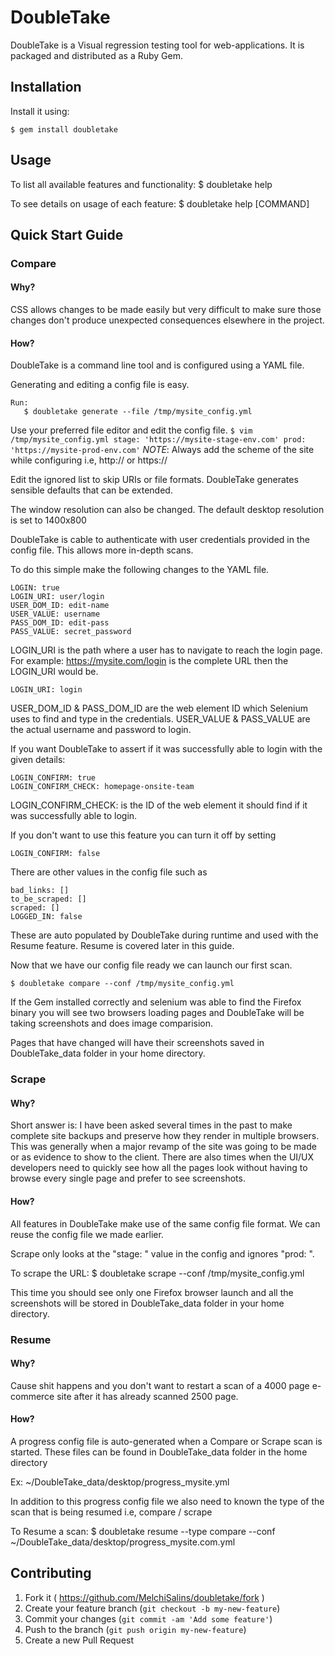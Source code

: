 # DoubleTake

DoubleTake is a Visual regression testing tool for web-applications. It is packaged and distributed as a Ruby Gem.


## Installation


Install it using:

    $ gem install doubletake

## Usage

To list all available features and functionality:
    $ doubletake help

To see details on usage of each feature:
    $ doubletake help [COMMAND]

## Quick Start Guide

### Compare

#### Why?

CSS allows changes to be made easily but very difficult to make sure those changes don't produce unexpected
consequences elsewhere in the project.

#### How?

DoubleTake is a command line tool and is configured using a YAML file.

Generating and editing a config file is easy.
```
Run:
   $ doubletake generate --file /tmp/mysite_config.yml
```

Use your preferred file editor and edit the config file.
    ```
    $ vim /tmp/mysite_config.yml
    stage: 'https://mysite-stage-env.com'
    prod:  'https://mysite-prod-env.com'
    ```
*NOTE*: Always add the scheme of the site while configuring i.e, http:// or https://

Edit the ignored list to skip URIs or file formats. DoubleTake generates sensible defaults that can be extended.

The window resolution can also be changed. The default desktop resolution is set to 1400x800

DoubleTake is cable to authenticate with user credentials provided in the config file. This allows more in-depth scans.

To do this simple make the following changes to the YAML file.
```
LOGIN: true
LOGIN_URI: user/login
USER_DOM_ID: edit-name
USER_VALUE: username
PASS_DOM_ID: edit-pass
PASS_VALUE: secret_password
```
LOGIN_URI is the path where a user has to navigate to reach the login page. For example:
https://mysite.com/login is the complete URL then the LOGIN_URI would be.
```
LOGIN_URI: login
```
USER_DOM_ID & PASS_DOM_ID are the web element ID which Selenium uses to find and type in the credentials.
USER_VALUE & PASS_VALUE are the actual username and password to login.

If you want DoubleTake to assert if it was successfully able to login with the given details:
```
LOGIN_CONFIRM: true
LOGIN_CONFIRM_CHECK: homepage-onsite-team
```

LOGIN_CONFIRM_CHECK: is the ID of the web element it should find if it was successfully able to login.

If you don't want to use this feature you can turn it off by setting
 ```
 LOGIN_CONFIRM: false
 ```
There are other values in the config file such as
```
bad_links: []
to_be_scraped: []
scraped: []
LOGGED_IN: false
```
These are auto populated by DoubleTake during runtime and used with the Resume feature. Resume is covered later in this guide.

Now that we have our config file ready we can launch our first scan.

    $ doubletake compare --conf /tmp/mysite_config.yml

If the Gem installed correctly and selenium was able to find the Firefox binary you will see two browsers loading pages and
DoubleTake will be taking screenshots and does image comparision.

Pages that have changed will have their screenshots saved in DoubleTake_data folder in your home directory.

### Scrape

#### Why?

Short answer is: I have been asked several times in the past to make complete site backups and preserve how they render in
multiple browsers. This was generally when a major revamp of the site was going to be made or as evidence to show to the client.
There are also times when the UI/UX developers need to quickly see how all the pages look without having to browse every single
page and prefer to see screenshots.

#### How?

All features in DoubleTake make use of the same config file format. We can reuse the config file we made earlier.

Scrape only looks at the "stage: " value in the config and ignores  "prod: ".

To scrape the URL:
    $ doubletake scrape --conf /tmp/mysite_config.yml

This time you should see only one Firefox browser launch and all the screenshots will be stored in DoubleTake_data folder in
your home directory.

### Resume

#### Why?

Cause shit happens and you don't want to restart a scan of a 4000 page e-commerce site after it has already scanned 2500 page.

#### How?

A progress config file is auto-generated when a Compare or Scrape scan is started. These files can be found in DoubleTake_data
folder in the home directory

Ex: ~/DoubleTake_data/desktop/progress_mysite.yml

In addition to this progress config file we also need to known the type of the scan that is being resumed i.e, compare / scrape

To Resume a scan:
    $ doubletake resume --type compare --conf ~/DoubleTake_data/desktop/progress_mysite.com.yml


## Contributing

1. Fork it ( https://github.com/MelchiSalins/doubletake/fork )
2. Create your feature branch (`git checkout -b my-new-feature`)
3. Commit your changes (`git commit -am 'Add some feature'`)
4. Push to the branch (`git push origin my-new-feature`)
5. Create a new Pull Request
